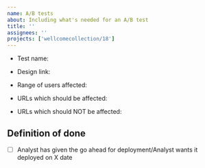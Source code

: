 ```yaml
---
name: A/B tests
about: Including what's needed for an A/B test
title: ''
assignees: ''
projects: ['wellcomecollection/18']
---
```


- Test name: 
<!-- add the name of the test -->

- Design link: 
<!-- add link to design to be tested -->

- Range of users affected: 

- URLs which should be affected: 
   
- URLs which should NOT be affected: 

## Definition of done
- [ ] Analyst has given the go ahead for deployment/Analyst wants it deployed on X date
